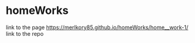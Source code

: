 # homeWorks

link to the page https://merlkory85.github.io/homeWorks/home__work-1/
link to the repo 
